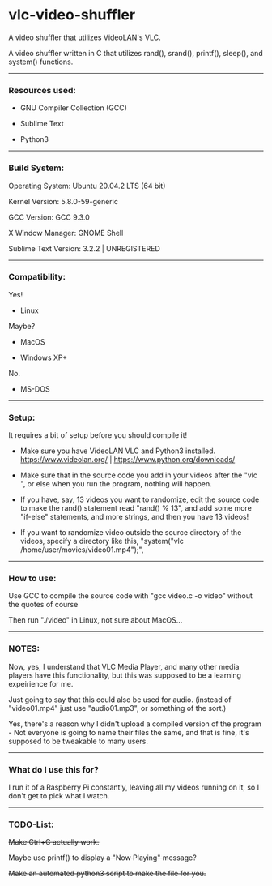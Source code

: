 # vlc-video-shuffler
A video shuffler that utilizes VideoLAN's VLC.

A video shuffler written in C that utilizes rand(), srand(), printf(), sleep(), and system() functions.

--------------------------------------------------------

### Resources used:

* GNU Compiler Collection (GCC)

* Sublime Text

* Python3

--------------------------------------------------------

### Build System:

Operating System: Ubuntu 20.04.2 LTS (64 bit)

Kernel Version: 5.8.0-59-generic

GCC Version: GCC 9.3.0

X Window Manager: GNOME Shell

Sublime Text Version: 3.2.2 | UNREGISTERED

--------------------------------------------------------

### Compatibility:

Yes!

* Linux

Maybe?

* MacOS

* Windows XP+

No.

* MS-DOS
--------------------------------------------------------

### Setup:

It requires a bit of setup before you should compile it!

* Make sure you have VideoLAN VLC and Python3 installed. https://www.videolan.org/ | https://www.python.org/downloads/

* Make sure that in the source code you add in your videos after the "vlc ", or else when you run the program, nothing will happen. 

* If you have, say, 13 videos you want to randomize, edit the source code to make the rand() statement read "rand() % 13", and add some more "if-else" statements, and more strings, and then you have 13 videos!

* If you want to randomize video outside the source directory of the videos, specify a directory like this, "system("vlc /home/user/movies/video01.mp4");",

--------------------------------------------------------

### How to use:

Use GCC to compile the source code with "gcc video.c -o video" without the quotes of course

Then run "./video" in Linux, not sure about MacOS...

--------------------------------------------------------
### NOTES:

Now, yes, I understand that VLC Media Player, and many other media players have this functionality, but this was supposed to be a learning expeirience for me.  

Just going to say that this could also be used for audio. (instead of "video01.mp4" just use "audio01.mp3", or something of the sort.)

Yes, there's a reason why I didn't upload a compiled version of the program - Not everyone is going to name their files the same, and that is fine, it's supposed to be tweakable to many users.  

--------------------------------------------------------

### What do I use this for?

I run it of a Raspberry Pi constantly, leaving all my videos running on it, so I don't get to pick what I watch.  

--------------------------------------------------------

### TODO-List:

~~Make Ctrl+C actually work.~~

~~Maybe use printf() to display a "Now Playing" message?~~

~~Make an automated python3 script to make the file for you.~~


